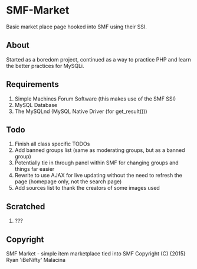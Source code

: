 SMF-Market
======
Basic market place page hooked into SMF using their SSI.

About
------ 
Started as a boredom project, continued as a way to practice PHP and learn the better practices for MySQLi.

Requirements
------
1. Simple Machines Forum Software (this makes use of the SMF SSI)
2. MySQL Database
3. The MySQLnd (MySQL Native Driver (for get_result()))

Todo
------ 
1. Finish all class specific TODOs
2. Add banned groups list (same as moderating groups, but as a banned group)
3. Potentially tie in through panel within SMF for changing groups and things far easier
4. Rewrite to use AJAX for live updating without the need to refresh the page (homepage only, not the search page)
5. Add sources list to thank the creators of some images used

Scratched
------
1. ???

Copyright
------
SMF Market - simple item marketplace tied into SMF
Copyright (C) {2015} Ryan 'iBeNifty' Malacina
